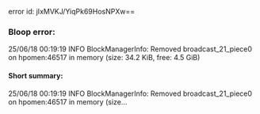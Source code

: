 error id: jIxMVKJ/YiqPk69HosNPXw==
### Bloop error:

25/06/18 00:19:19 INFO BlockManagerInfo: Removed broadcast_21_piece0 on hpomen:46517 in memory (size: 34.2 KiB, free: 4.5 GiB)
#### Short summary: 

25/06/18 00:19:19 INFO BlockManagerInfo: Removed broadcast_21_piece0 on hpomen:46517 in memory (size...